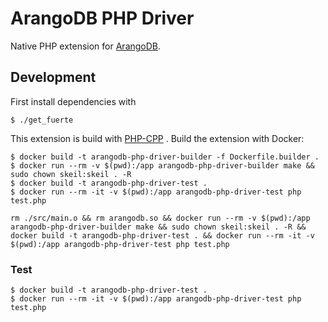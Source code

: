 # ArangoDB PHP Driver 
Native PHP extension for [ArangoDB](https://arangodb.com/).

## Development

First install dependencies with

```
$ ./get_fuerte
```

This extension is build with [PHP-CPP](http://www.php-cpp.com/) . Build the extension with Docker:

```
$ docker build -t arangodb-php-driver-builder -f Dockerfile.builder .
$ docker run --rm -v $(pwd):/app arangodb-php-driver-builder make && sudo chown skeil:skeil . -R
$ docker build -t arangodb-php-driver-test .
$ docker run --rm -it -v $(pwd):/app arangodb-php-driver-test php test.php
```

```
rm ./src/main.o && rm arangodb.so && docker run --rm -v $(pwd):/app arangodb-php-driver-builder make && sudo chown skeil:skeil . -R && docker build -t arangodb-php-driver-test . && docker run --rm -it -v $(pwd):/app arangodb-php-driver-test php test.php
```

### Test

```
$ docker build -t arangodb-php-driver-test .
$ docker run --rm -it -v $(pwd):/app arangodb-php-driver-test php test.php
```
